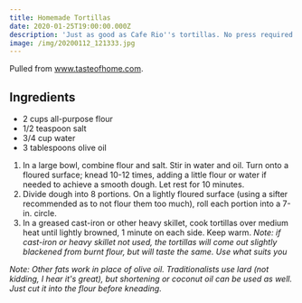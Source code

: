 ```yaml
---
title: Homemade Tortillas
date: 2020-01-25T19:00:00.000Z
description: 'Just as good as Cafe Rio''s tortillas. No press required. '
image: /img/20200112_121333.jpg
---
```

Pulled from www.tasteofhome.com.



## Ingredients

* 2 cups all-purpose flour
* 1/2 teaspoon salt
* 3/4 cup water
* 3 tablespoons olive oil



1. In a large bowl, combine flour and salt. Stir in water and oil. Turn onto a floured surface; knead 10-12 times, adding a little flour or water if needed to achieve a smooth dough. Let rest for 10 minutes.
2. Divide dough into 8 portions. On a lightly floured surface (using a sifter recommended as to not flour them too much), roll each portion into a 7-in. circle.
3. In a greased cast-iron or other heavy skillet, cook tortillas over medium heat until lightly browned, 1 minute on each side. Keep warm. _Note: if cast-iron or heavy skillet not used, the tortillas will come out slightly blackened from burnt flour, but will taste the same. Use what suits you_



_Note: Other fats work in place of olive oil. Traditionalists use lard (not kidding, I hear it's great), but shortening or coconut oil can be used as well. Just cut it into the flour before kneading._
